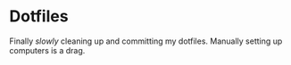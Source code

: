 # Dotfiles

Finally _slowly_ cleaning up and committing my dotfiles.
Manually setting up computers is a drag.

